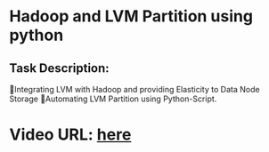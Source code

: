 # Hadoop and LVM Partition using python

## Task Description:
🔅Integrating LVM with Hadoop and providing Elasticity to Data Node Storage
🔅Automating LVM Partition using Python-Script.

# Video URL: [here](https://www.linkedin.com/posts/gaurav-pagare-8b721a193_hadoop-python-righteducation-activity-6730815280320274432-toOH)
